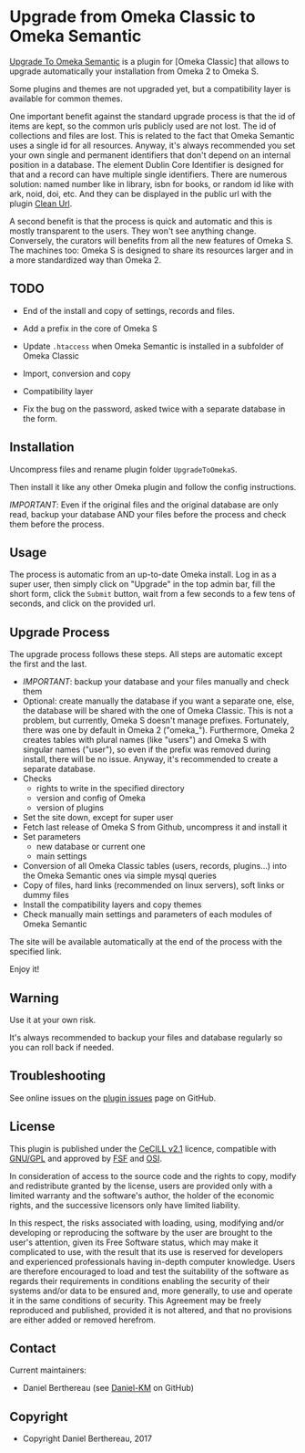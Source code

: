 Upgrade from Omeka Classic to Omeka Semantic
============================================

[Upgrade To Omeka Semantic] is a plugin for [Omeka Classic] that allows to
upgrade automatically your installation from Omeka 2 to Omeka S.

Some plugins and themes are not upgraded yet, but a compatibility layer is
available for common themes.

One important benefit against the standard upgrade process is that the id of
items are kept, so the common urls publicly used are not lost. The id of
collections and files are lost. This is related to the fact that Omeka Semantic
uses a single id for all resources. Anyway, it's always recommended you set your
own single and permanent identifiers that don't depend on an internal position
in a database. The element Dublin Core Identifier is designed for that and a
record can have multiple single identifiers. There are numerous solution: named
number like in library, isbn for books, or random id like with ark, noid, doi,
etc. And they can be displayed in the public url with the plugin [Clean Url].

A second benefit is that the process is quick and automatic and this is mostly
transparent to the users. They won't see anything change. Conversely, the
curators will benefits from all the new features of Omeka S. The machines too:
Omeka S is designed to share its resources larger and in a more standardized way
than Omeka 2.


TODO
----

* End of the install and copy of settings, records and files.
* Add a prefix in the core of Omeka S
* Update `.htaccess` when Omeka Semantic is installed in a subfolder of Omeka Classic
* Import, conversion and copy
* Compatibility layer

* Fix the bug on the password, asked twice with a separate database in the form.


Installation
------------

Uncompress files and rename plugin folder `UpgradeToOmekaS`.

Then install it like any other Omeka plugin and follow the config instructions.

*IMPORTANT*: Even if the original files and the original database are only read,
backup your database AND your files before the process and check them before the
process.


Usage
-----

The process is automatic from an up-to-date Omeka install. Log in as a super
user, then simply click on "Upgrade" in the top admin bar, fill the short form,
click the `Submit` button, wait from a few seconds to a few tens of seconds, and
click on the provided url.


Upgrade Process
---------------

The upgrade process follows these steps. All steps are automatic except the
first and the last.

* *IMPORTANT*: backup your database and your files manually and check them
* Optional: create manually the database if you want a separate one, else, the
  database will be shared with the one of Omeka Classic. This is not a problem,
  but currently, Omeka S doesn't manage prefixes. Fortunately, there was one by
  default in Omeka 2 ("omeka_"). Furthermore, Omeka 2 creates tables with plural
  names (like "users") and Omeka S with singular names ("user"), so even if the
  prefix was removed during install, there will be no issue. Anyway, it's
  recommended to create a separate database.
* Checks
  * rights to write in the specified directory
  * version and config of Omeka
  * version of plugins
* Set the site down, except for super user
* Fetch last release of Omeka S from Github, uncompress it and install it
* Set parameters
  * new database or current one
  * main settings
* Conversion of all Omeka Classic tables (users, records, plugins...) into the
Omeka Semantic ones via simple mysql queries
* Copy of files, hard links (recommended on linux servers), soft links or dummy
  files
* Install the compatibility layers and copy themes
* Check manually main settings and parameters of each modules of Omeka Semantic

The site will be available automatically at the end of the process with the
specified link.

Enjoy it!


Warning
-------

Use it at your own risk.

It's always recommended to backup your files and database regularly so you can
roll back if needed.


Troubleshooting
---------------

See online issues on the [plugin issues] page on GitHub.


License
-------

This plugin is published under the [CeCILL v2.1] licence, compatible with
[GNU/GPL] and approved by [FSF] and [OSI].

In consideration of access to the source code and the rights to copy, modify and
redistribute granted by the license, users are provided only with a limited
warranty and the software's author, the holder of the economic rights, and the
successive licensors only have limited liability.

In this respect, the risks associated with loading, using, modifying and/or
developing or reproducing the software by the user are brought to the user's
attention, given its Free Software status, which may make it complicated to use,
with the result that its use is reserved for developers and experienced
professionals having in-depth computer knowledge. Users are therefore encouraged
to load and test the suitability of the software as regards their requirements
in conditions enabling the security of their systems and/or data to be ensured
and, more generally, to use and operate it in the same conditions of security.
This Agreement may be freely reproduced and published, provided it is not
altered, and that no provisions are either added or removed herefrom.


Contact
-------

Current maintainers:

* Daniel Berthereau (see [Daniel-KM] on GitHub)


Copyright
---------

* Copyright Daniel Berthereau, 2017


[Upgrade To Omeka Semantic]: https://github.com/Daniel-KM/UpgradeToOmekaS
[Omeka]: https://www.omeka.org
[Omeka S]: https://omeka.org/s
[Clean Url]: https://github.com/Daniel-KM/CleanUrl
[plugin issues]: https://github.com/Daniel-KM/UpgradeToOmekaS/issues
[CeCILL v2.1]: https://www.cecill.info/licences/Licence_CeCILL_V2.1-en.html
[GNU/GPL]: https://www.gnu.org/licenses/gpl-3.0.html
[FSF]: https://www.fsf.org
[OSI]: http://opensource.org
[Daniel-KM]: https://github.com/Daniel-KM "Daniel Berthereau"
